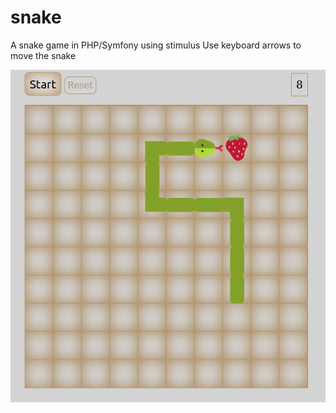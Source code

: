# snake
A snake game in PHP/Symfony using stimulus
Use keyboard arrows to move the snake

![snake screenshot](https://github.com/sblondeau/snake/blob/main/assets/images/readme_screenshot.png)
